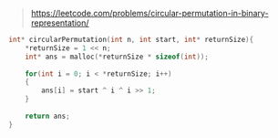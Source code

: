 > https://leetcode.com/problems/circular-permutation-in-binary-representation/

``` c
int* circularPermutation(int n, int start, int* returnSize){
    *returnSize = 1 << n;
    int* ans = malloc(*returnSize * sizeof(int));
    
    for(int i = 0; i < *returnSize; i++)
    {
        ans[i] = start ^ i ^ i >> 1;
    }
    
    return ans;
}
```